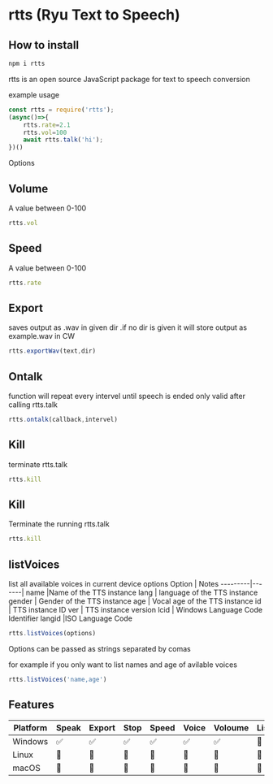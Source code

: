 # rtts (Ryu Text to Speech)

## How to install 

```bash
npm i rtts
```

rtts is an open source JavaScript package for text to speech conversion

example usage
```javascript
const rtts = require('rtts');
(async()=>{
    rtts.rate=2.1
    rtts.vol=100
    await rtts.talk('hi');
})()
```
Options 

## Volume
A value between 0-100
```javascript
rtts.vol
```
## Speed
A value between 0-100
```javascript
rtts.rate
```
## Export
saves output as .wav in given dir .if no dir is given it will store output as example.wav in CW
```javascript
rtts.exportWav(text,dir)
```
## Ontalk
function will repeat every intervel until speech is ended only valid after calling rtts.talk
```javascript
rtts.ontalk(callback,intervel)
```
## Kill
terminate  rtts.talk
```javascript
rtts.kill
```
## Kill
Terminate the running rtts.talk
```javascript
rtts.kill
```
## listVoices
list all available voices in current device 
options
Option | Notes 
---------|-------|
name |Name of the TTS instance
lang | language of the TTS instance
gender | Gender of the  TTS instance 
age    | Vocal age of the  TTS instance
id     | TTS instance ID
ver    |  TTS instance version
lcid   | Windows Language Code Identifier
langid |ISO Language Code

```javascript
rtts.listVoices(options) 
```
Options can be passed as strings separated by comas 

for example if you only want to list names and age of avilable voices 
```javascript
rtts.listVoices('name,age') 
```


## Features 

Platform | Speak | Export | Stop | Speed | Voice | Voloume | List 
---------|-------|--------|------|-------|-------|----- |-----
Windows | :white_check_mark: | :white_check_mark: | :white_check_mark: | :white_check_mark: | :white_check_mark: | :white_check_mark: |  :no_entry_sign:
Linux   | :no_entry_sign: | :no_entry_sign:    | :no_entry_sign: | :no_entry_sign: | :no_entry_sign: | :no_entry_sign: | :no_entry_sign:
macOS  | :no_entry_sign: | :no_entry_sign: | :no_entry_sign: | :no_entry_sign: | :no_entry_sign: | :no_entry_sign: | :no_entry_sign:


